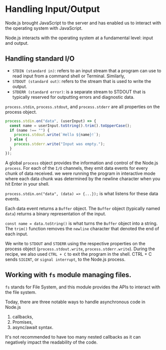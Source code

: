 # Handling Input/Output

Node.js brought JavaScript to the server and has enabled us to interact with the operating system with JavaScript.

Node.js interacts with the operating system at a fundamental level: input and output.

## Handling standard I/O

- `STDIN (standard in)`: refers to an input stream that a program can use to read input from a command shell or Terminal. Similarly,
- `STDOUT (standard out)`: refers to the stream that is used to write the output.
- `STDERR (standard error)`: is a separate stream to STDOUT that is typically reserved for outputting errors and diagnostic data.

`process.stdin`, `process.stdout`, and `process.stderr` are all properties on the process object.

```js
process.stdin.on("data", (userInput) => {
  const name = userInput.toString().trim().toUpperCase();
  if (name !== "") {
    process.stdout.write(`Hello ${name}!`);
  } else {
    process.stderr.write("Input was empty.");
  }
});
```

A global `process` object provides the information and control of the Node.js `process`.
For each of the `I/O` channels, they emit data events for every chunk of data received. we were running the program in interactive mode where each data chunk was determined by the newline character when you hit Enter in your shell.

`process.stdin.on("data", (data) => {...});` is what listens for these data events.

Each data event returns a `Buffer` object. The `Buffer` object (typically named `data`) returns a binary representation of the input.

`const name = data.toString()` is what turns the `Buffer` object into a string. The `trim()` function removes the `newline` character that denoted the end of each input.

We write to `STDOUT` and `STDERR` using the respective properties on the process object (`process.stdout.write`, `process.stderr.write`). During the recipe, we also used `CTRL + C` to exit the program in the shell. CTRL + C sends `SIGINT`, or `signal interrupt`, to the Node.js process.


## Working with `fs` module managing files. 

`fs` stands for File System, and this module provides the APIs to interact with the file system.

Today, there are three notable ways to handle asynchronous code in Node.js

1. callbacks,
2. Promises, 
3. async/await syntax.


It's not recommended to have too many nested callbacks as it can negatively impact the readability of the code.
